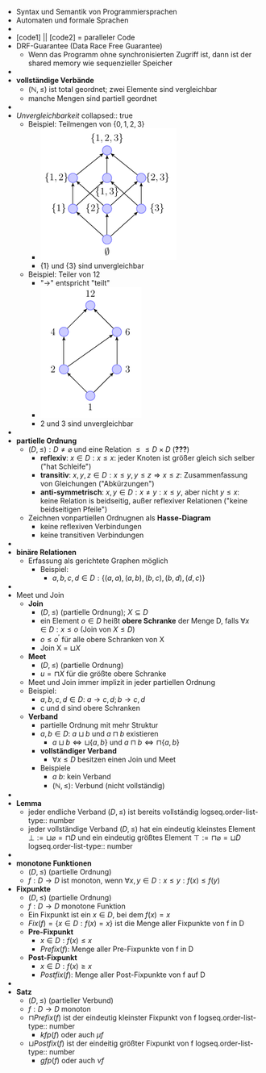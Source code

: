 - Syntax und Semantik von Programmiersprachen
- Automaten und formale Sprachen
-
- [code1] || [code2] = paralleler Code
- DRF-Guarantee (Data Race Free Guarantee)
	- Wenn das Programm ohne synchronisierten Zugriff ist, dann ist der shared memory wie sequenzieller Speicher
-
- **vollständige Verbände**
	- $(\mathbb{N},\leq)$ ist total geordnet; zwei Elemente sind vergleichbar
	- manche Mengen sind partiell geordnet
-
- *Unvergleichbarkeit*
  collapsed:: true
	- Beispiel: Teilmengen von $\lbrace0,1,2,3\rbrace$
		- ![image.png](../assets/image_1729590536561_0.png)
		- $\lbrace1\rbrace$ und $\lbrace3\rbrace$ sind unvergleichbar
	- Beispiel: Teiler von 12
		- "->" entspricht "teilt"
		- ![image.png](../assets/image_1729590486443_0.png)
		- 2 und 3 sind unvergleichbar
-
- **partielle Ordnung**
	- $(D,\leq):D\neq\varnothing$ und eine Relation $\leq\leq D\times D$ (**???**)
		- **reflexiv**: $x\in D:x\leq x$: jeder Knoten ist größer gleich sich selber ("hat Schleife")
		- **transitiv**: $x,y,z\in D:x\leq y,y\leq z\Rightarrow x\leq z$: Zusammenfassung von Gleichungen ("Abkürzungen")
		- **anti-symmetrisch**: $x,y\in D:x\neq y:x\leq y$, aber nicht $y\leq x$: keine Relation is beidseitig, außer reflexiver Relationen ("keine beidseitigen Pfeile")
	- Zeichnen vonpartiellen Ordnugnen als **Hasse-Diagram**
		- keine reflexiven Verbindungen
		- keine transitiven Verbindungen
-
- **binäre Relationen**
	- Erfassung als gerichtete Graphen möglich
		- Beispiel:
			- $a,b,c,d\in D:\lbrace(a,a),(a,b),(b,c),(b,d),(d,c)\rbrace$
-
- Meet und Join
	- **Join**
		- $(D,\leq)$ (partielle Ordnung); $X\subseteq D$
		- ein Element $o\in D$ heißt **obere Schranke** der Menge D, falls $\forall x\in D:x\leq o$ (Join von $X\leq D$)
		- $o\leq o^{\prime}$ für alle obere Schranken von X
		- Join X = $\sqcup X$
	- **Meet**
		- $(D,\leq)$ (partielle Ordnung)
		- $u=\sqcap X$ für die größte obere Schranke
	- Meet und Join immer implizit in jeder partiellen Ordnung
	- Beispiel:
		- $a,b,c,d\in D$: $a\rightarrow c,d;b\rightarrow c,d$
		- c und d sind obere Schranken
	- **Verband**
		- partielle Ordnung mit mehr Struktur
		- $a,b\in D$: $a\sqcup b$ und $a\sqcap b$ existieren
			- $a\sqcup b\Leftrightarrow\sqcup\lbrace a,b\rbrace$ und $a\sqcap b\Leftrightarrow\sqcap\lbrace a,b\rbrace$
		- **vollständiger Verband**
			- $\forall x\leq D$ besitzen einen Join und Meet
		- Beispiele
			- $a\ b$: kein Verband
			- $(\mathbb{N},\leq)$: Verbund (nicht vollständig)
-
- **Lemma**
	- jeder endliche Verband $(D,\leq)$ ist bereits vollständig
	  logseq.order-list-type:: number
	- jeder vollständige Verband $(D,\leq)$ hat ein eindeutig kleinstes Element $\bot:=\sqcup\varnothing=\sqcap D$ und ein eindeutig größtes Element $\top:=\sqcap\varnothing=\sqcup D$
	  logseq.order-list-type:: number
-
- **monotone Funktionen**
	- $(D,\leq)$ (partielle Ordnung)
	- $f:D\rightarrow D$ ist monoton, wenn $\forall x,y\in D:x\leq y:f(x)\leq f(y)$
- **Fixpunkte**
	- $(D,\leq)$ (partielle Ordnung)
	- $f:D\rightarrow D$ monotone Funktion
	- Ein Fixpunkt ist ein $x\in D$, bei dem $f(x)=x$
	- $Fix(f)=\lbrace x\in D:f(x)=x\rbrace$ ist die Menge aller Fixpunkte von f in D
	- **Pre-Fixpunkt**
		- $x\in D:f(x)\leq x$
		- $Prefix(f)$: Menge aller Pre-Fixpunkte von f in D
	- **Post-Fixpunkt**
		- $x\in D:f(x)\geq x$
		- $Postfix(f)$: Menge aller Post-Fixpunkte von f auf D
-
- **Satz**
	- $(D,\leq)$ (partieller Verbund)
	- $f:D\rightarrow D$ monoton
	- $\sqcap Prefix(f)$ ist der eindeutig kleinster Fixpunkt von f
	  logseq.order-list-type:: number
		- $kfp(f)$ oder auch $\mu f$
	- $\sqcup Postfix(f)$ ist der eindeitig größter Fixpunkt von f
	  logseq.order-list-type:: number
		- $gfp(f)$ oder auch $\nu f$